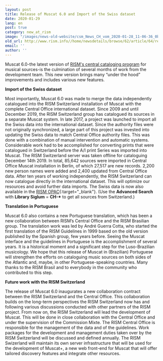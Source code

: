 ```yaml
---
layout: post
title: Release of Muscat 6.0 and Import of the Swiss dataset
date: 2020-01-29
lang: en
post: true
category: new_at_rism
image: "/images/news-old-website/csm_News_CH_vom_2020-01-28_11-06-36_0b38e1efba.png"
old_url: http://www.rism.info//home/newsdetails/browse/62/article/64/release-of-muscat-60-and-import-of-the-swiss-dataset.html
email: ''
author: ''
---
```


Muscat 6.0-the latest version of [RISM's central cataloging program](/community/muscat.html) for musical sources-is the culmination of several months of work from the development team. This new version brings many “under the hood” improvements and includes various new features.

**Import of the Swiss dataset**

Most importantly, Muscat 6.0 was made to merge the data independently catalogued into the RISM Switzerland installation of Muscat with the complete Central Office international dataset. Since 2009 and until December 2019, the RISM Switzerland group has catalogued its sources in a separate Muscat system. In late 2017, a project was launched to import all the Swiss data into the international dataset. Since the authority files were not originally synchronized, a large part of this project was invested into updating the Swiss data to match Central Office authority files. This was done with a combination of manual intervention and automatic systems. Considerable work had to be accomplished for converting prints that were catalogued in Switzerland before the A/I print Series was imported into Muscat. The RISM Switzerland server was taken offline for cataloguing December 14th 2019. In total, 85,642 sources were imported in Central Office Muscat installation in Berlin, of which 27,517 are new records. 2,200 new person names were added and 2,400 updated from Central Office data. After ten years of working independently, the RISM Switzerland can now catalogue directly in the international dataset. This will optimize our resources and avoid further data imports. The Swiss data is now also available in the [RISM OPAC](https://opac.rism.info/metaopac/start.do?View=rism&SearchType=2&Language=en){:target="_blank"}. (Use the **Advanced Search** with **Library Siglum** = **CH-\*** to get all sources from Switzerland.)

**Translation in Portuguese**

Muscat 6.0 also contains a new Portuguese translation, which has been a new collaboration between RISM’s Central Office and the RISM Brasilian group. The translation work was led by André Guerra Cotta, who started the first translation of the RISM Guidelines in 1999 based on the old version published by the Spanish group, few years before. Seeing the Muscat interface and the guidelines in Portuguese is the accomplishment of several years. It is a historical moment and a significant step for the Luso-Brazilian musicology. We hope that this release of Muscat in (Brazilian) Portuguese will strengthen the efforts on cataloguing music sources on both sides of the Atlantic and, maybe, in other Portuguese-speaking countries. Many thanks to the RISM Brasil and to everybody in the community who contributed to this step.


**Future work with the RISM Switzerland**

The release of Muscat 6.0 inaugurates a new collaboration contract between the RISM Switzerland and the Central Office. This collaboration builds on the long-term perspectives the RISM Switzerland now has and following various discussions conducted with other partners of the RISM project. From now on, the RISM Switzerland will lead the development of Muscat. This will be done in close collaboration with the Central Office and under the supervision of the Commission Mixte. The RISM Central Office is responsible for the management of the data and of the guidelines. Work packages for the development and management duties taken over by the RISM Switzerland will be discussed and defined annually. The RISM Swizerland will maintain its own server infrastructure that will be used for the development of Muscat+, a new web front-end for Muscat that will offer tailored discovery features and integrate other resources.


